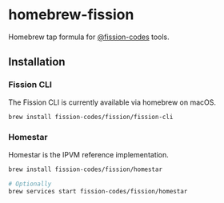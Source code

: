 # homebrew-fission

Homebrew tap formula for [@fission-codes](https://github.com/fission-codes) tools.

## Installation

### Fission CLI

The Fission CLI is currently available via homebrew on macOS.

```sh
brew install fission-codes/fission/fission-cli
```

### Homestar

Homestar is the IPVM reference implementation.

```sh
brew install fission-codes/fission/homestar

# Optionally
brew services start fission-codes/fission/homestar
```
